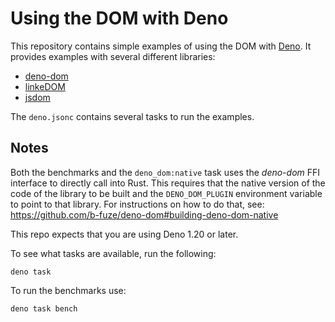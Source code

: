 # Using the DOM with Deno

This repository contains simple examples of using the DOM with
[Deno](https://deno.land). It provides examples with several different
libraries:

- [deno-dom](https://deno.land/x/deno_dom)
- [linkeDOM](https://github.com/WebReflection/linkedom)
- [jsdom](https://github.com/jsdom/jsdom)

The `deno.jsonc` contains several tasks to run the examples.

## Notes

Both the benchmarks and the `deno_dom:native` task uses the _deno-dom_ FFI
interface to directly call into Rust. This requires that the native version of
the code of the library to be built and the `DENO_DOM_PLUGIN` environment
variable to point to that library. For instructions on how to do that, see:
https://github.com/b-fuze/deno-dom#building-deno-dom-native

This repo expects that you are using Deno 1.20 or later.

To see what tasks are available, run the following:

```
deno task
```

To run the benchmarks use:

```
deno task bench
```
